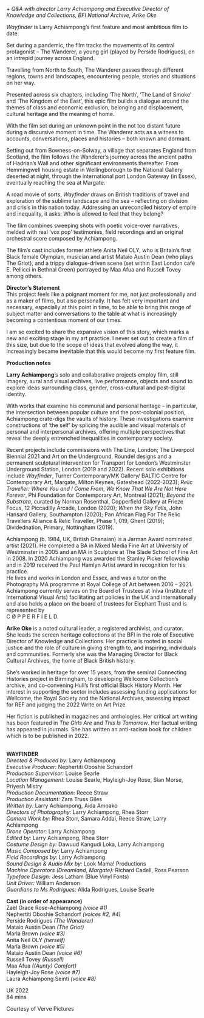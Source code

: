 

_+ Q&A with director Larry Achiampong and Executive Director of Knowledge and Collections, BFI National Archive, Arike Oke_

_Wayfinder_ is Larry Achiampong’s first feature and most ambitious film to date.

Set during a pandemic, the film tracks the movements of its central protagonist – The Wanderer, a young girl (played by Perside Rodrigues), on an intrepid journey across England.

Travelling from North to South, The Wanderer passes through different regions, towns and landscapes, encountering people, stories and situations on her way.

Presented across six chapters, including ‘The North’, ‘The Land of Smoke’ and ‘The Kingdom of the East’, this epic film builds a dialogue around the themes of class and economic exclusion, belonging and displacement, cultural heritage and the meaning of home.

With the film set during an unknown point in the not too distant future during a discursive moment in time. The Wanderer acts as a witness to accounts, conversations, places and histories – both known and dormant.

Setting out from Bowness-on-Solway, a village that separates England from Scotland, the film follows the Wanderer’s journey across the ancient paths of Hadrian’s Wall and other significant environments thereafter. From Hemmingwell housing estate in Wellingborough to the National Gallery deserted at night, through the international port London Gateway (in Essex), eventually reaching the sea at Margate.

A road movie of sorts, _Wayfinder_ draws on British traditions of travel and exploration of the sublime landscape and the sea – reflecting on division and crisis in this nation today. Addressing an unreconciled history of empire and inequality, it asks: Who is allowed to feel that they belong?

The film combines sweeping shots with poetic voice-over narratives, melded with real ‘vox pop’ testimonies, field recordings and an original orchestral score composed by Achiampong.

The film’s cast includes former athlete Anita Neil OLY, who is Britain’s first Black female Olympian, musician and artist Mataio Austin Dean (who plays  
The Griot), and a trippy dialogue-driven scene (set within East London café  
E. Pellicci in Bethnal Green) portrayed by Maa Afua and Russell Tovey  among others.

**Director’s Statement**  
This project feels like a poignant moment for me, not just professionally and as a maker of films, but also personally. It has felt very important and necessary, especially at this point in time, to be able to bring this range of subject matter and conversations to the table at what is increasingly becoming a contentious moment of our times.

I am so excited to share the expansive vision of this story, which marks a new and exciting stage in my art practice. I never set out to create a film of this size, but due to the scope of ideas that evolved along the way, it increasingly became inevitable that this would become my first feature film.

**Production notes**

**Larry Achiampong**’s solo and collaborative projects employ film, still imagery, aural and visual archives, live performance, objects and sound to explore ideas surrounding class, gender, cross-cultural and post-digital identity.

With works that examine his communal and personal heritage – in particular, the intersection between popular culture and the post-colonial position, Achiampong crate-digs the vaults of history. These investigations examine constructions of ‘the self’ by splicing the audible and visual materials of personal and interpersonal archives, offering multiple perspectives that reveal the deeply entrenched inequalities in contemporary society.

Recent projects include commissions with The Line, London; The Liverpool Biennial 2021 and Art on the Underground, Roundel designs and a permanent sculptural intervention for Transport for London’s Westminster Underground Station, London (2019 and 2022). Recent solo exhibitions include _Wayfinder_, Turner Contemporary/MK Gallery/ BALTIC Centre for Contemporary Art, Margate, Milton Keynes, Gateshead (2022-2023); _Relic Traveller: Where You and I Come From_, _We Know That We Are Not Here Forever_, Phi Foundation for Contemporary Art, Montreal (2021); _Beyond the Substrata_, curated by Norman Rosenthal, Copperfield Gallery at Frieze Focus, 12 Piccadilly Arcade, London (2020); _When the Sky Falls_, John Hansard Gallery, Southampton (2020); Pan African Flag For The Relic Travellers Alliance & Relic Traveller, Phase 1, 019, Ghent (2019); Dividednation, Primary, Nottingham (2019).

Achiampong (b. 1984, UK, British Ghanaian) is a Jarman Award nominated artist (2021). He completed a BA in Mixed Media Fine Art at University of Westminster in 2005 and an MA in Sculpture at The Slade School of Fine Art in 2008. In 2020 Achiampong was awarded the Stanley Picker fellowship and in 2019 received the Paul Hamlyn Artist award in recognition for his practice.  
He lives and works in London and Essex, and was a tutor on the Photography MA programme at Royal College of Art between 2016 – 2021. Achiampong currently serves on the Board of Trustees at Iniva (Institute of International Visual Arts) facilitating art policies in the UK and internationally and also holds a place on the board of trustees for Elephant Trust and is represented by  
C Ø P P E R F I E L D.

**Arike Oke** is a noted cultural leader, a registered archivist, and curator.  
She leads the screen heritage collections at the BFI in the role of Executive Director of Knowledge and Collections. Her practice is rooted in social justice and the role of culture in giving strength to, and inspiring, individuals and communities. Formerly she was the Managing Director for Black Cultural Archives, the home of Black British history.

She’s worked in heritage for over 15 years, from the seminal Connecting Histories project in Birmingham, to developing Wellcome Collection’s archive, and co-convening Hull’s first official Black History Month. Her interest in supporting the sector includes assessing funding applications for Wellcome, the Royal Society and the National Archives, assessing impact for REF and judging the 2022 Write on Art Prize.

Her fiction is published in magazines and anthologies. Her critical art writing has been featured in _The Girls Are_ and _This Is Tomorrow_. Her factual writing has appeared in journals. She has written an anti-racism book for children which is to be published in 2022.
<br><br>

**WAYFINDER**<br>
_Directed & Produced by:_ Larry Achiampong<br>
_Executive Producer:_ Nephertiti Oboshie Schandorf<br>
_Production Supervisor:_ Louise Searle<br>
_Location Management:_ Louise Searle,  Hayleigh-Joy Rose, Sian Morse, Priyesh Mistry<br>
_Production Documentation:_ Reece Straw<br>
_Production Assistant:_ Zara Truss Giles<br>
_Written by:_ Larry Achiampong, Aida Amoako<br>
_Directors of Photography:_ Larry Achiampong,  Rhea Storr<br>
_Camera Work by:_ Rhea Storr, Samara Addai,  Reece Straw, Larry Achiampong<br>
_Drone Operator:_ Larry Achiampong<br>
_Edited by:_ Larry Achiampong, Rhea Storr<br>
_Costume Design by:_ Dawuud Kangudi Loka,  Larry Achiampong<br>
_Music Composed by:_ Larry Achiampong<br>
_Field Recordings by:_ Larry Achiampong<br>
_Sound Design & Audio Mix by:_  Look Mama! Productions<br>
_Machine Operators (Dreamland, Margate):_  Richard Cadell, Ross Pearson<br>
_Typeface Design:_ Jess Latham (Blue Vinyl Fonts)<br>
_Unit Driver:_ William Anderson<br>
_Guardians to Ms Rodrigues:_ Alida Rodrigues, Louise Searle<br>

**Cast (in order of appearance)**<br>
Zael Grace Rose-Achiampong _(voice #1)_<br>
Nephertiti Oboshie Schandorf _(voices #2, #4)_<br>
Perside Rodrigues _(The Wanderer)_<br>
Mataio Austin Dean _(The Griot)_<br>
Marla Brown _(voice #3)_<br>
Anita Neil OLY _(herself)_<br>
Marla Brown _(voice #5)_<br>
Mataio Austin Dean _(voice #6)_<br>
Russell Tovey _(Russell)_<br>
Maa Afua _((Aunty) Comfort)_<br>
Hayleigh-Joy Rose _(voice #7)_<br>
Laura Achiampong Seinti _(voice #8)_<br>

UK 2022<br>
84 mins

Courtesy of Verve Pictures<br>
<br>
<!--stackedit_data:
eyJoaXN0b3J5IjpbMTcyNDU3OTQ4MF19
-->